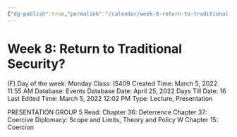 ```yaml
---
{"dg-publish":true,"permalink":"/calendar/week-8-return-to-traditional-security/"}
---
```


# Week 8: Return to Traditional Security?

(F) Day of the week: Monday
Class: IS409
Created Time: March 5, 2022 11:55 AM
Database: Events Database
Date: April 25, 2022
Days Till Date: 16
Last Edited Time: March 5, 2022 12:02 PM
Type: Lecture, Presentation

PRESENTATION
GROUP 5
Read:
Chapter 36: Deterrence
Chapter 37: Coercive
Diplomacy: Scope and
Limits, Theory and Policy
W Chapter 15: Coercion